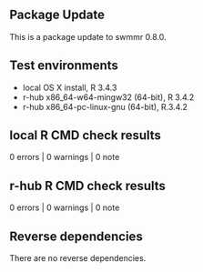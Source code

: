 ## Package Update

This is a package update to swmmr 0.8.0.

## Test environments
* local OS X install, R 3.4.3
* r-hub x86_64-w64-mingw32 (64-bit), R 3.4.2
* r-hub x86_64-pc-linux-gnu (64-bit), R.3.4.2

## local R CMD check results

0 errors | 0 warnings | 0 note

## r-hub R CMD check results

0 errors | 0 warnings | 0 note

## Reverse dependencies

There are no reverse dependencies.